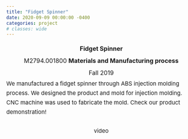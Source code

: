 ```yaml
---
title: "Fidget Spinner"
date: 2020-09-09 00:00:00 -0400
categories: project
# classes: wide
---
```


<div style="font-size: medium; line-height: 2em;">
<center><strong> Fidget Spinner </strong> <br>
  M2794.001800 <strong> Materials and Manufacturing process </strong><br>
  Fall 2019 <br> </center>
</div>

<div style="font-size: 15px; line-height: 25px;">
We manufactured a fidget spinner through ABS injection molding process. We designed the product and mold for injection molding. CNC machine was used to fabricate the mold. Check our product demonstration! <br>
<br> <center> video </center>
<br>
</div>
